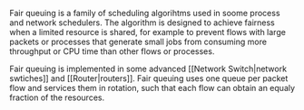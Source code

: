 
Fair queuing is a family of scheduling algorihtms used in soome process and network schedulers. The algorithm is designed to achieve fairness when a limited resource is shared, for example to prevent flows with large packets or processes that generate small jobs from consuming more throughput or CPU time than other flows or processes.

Fair queuing is implemented in some advanced [[Network Switch|network swtiches]] and [[Router|routers]]. Fair queuing uses one queue per packet flow and services them in rotation, such that each flow can obtain an equaly fraction of the resources.